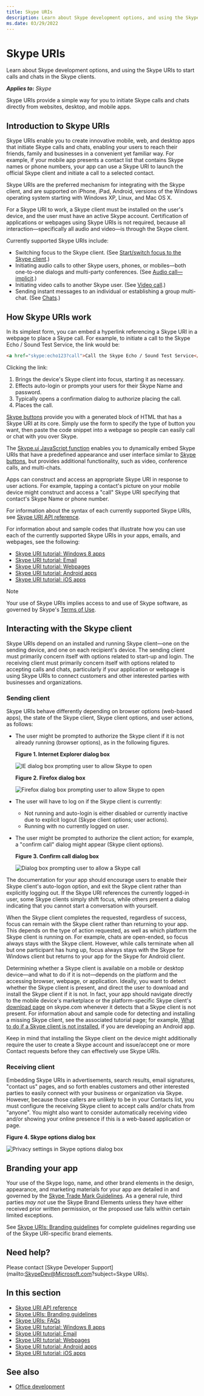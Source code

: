 ```yaml
---
title: Skype URIs
description: Learn about Skype development options, and using the Skype URIs to start calls and chats in the Skype clients.
ms.date: 03/29/2022
---
```


# Skype URIs

Learn about Skype development options, and using the Skype URIs to start calls and chats in the Skype clients.

 _**Applies to:** Skype_

Skype URIs provide a simple way for you to initiate Skype calls and chats directly from websites, desktop, and mobile apps.

## Introduction to Skype URIs

Skype URIs enable you to create innovative mobile, web, and desktop apps that initiate Skype calls and chats,
enabling your users to reach their friends, family and businesses in a convenient yet familiar way. For example,
if your mobile app presents a contact list that contains Skype names or phone numbers, your app can use a Skype URI to
launch the official Skype client and initiate a call to a selected contact.

Skype URIs are the preferred mechanism for integrating with the Skype client, and are supported on iPhone, iPad, Android,
versions of the Windows operating system starting with Windows XP, Linux, and Mac OS X.

For a Skype URI to work, a Skype client must be installed on the user's device, and the user must have an active Skype
account. Certification of applications or webpages using Skype URIs is not required, because all interaction—specifically
all audio and video—is through the Skype client.

Currently supported Skype URIs include:

* Switching focus to the Skype client. (See [Start/switch focus to the Skype client](SkypeURIAPIReference.md).)
* Initiating audio calls to other Skype users, phones, or mobiles—both one-to-one dialogs and multi-party conferences. (See [Audio call—implicit](SkypeURIAPIReference.md).)
* Initiating video calls to another Skype user. (See [Video call](SkypeURIAPIReference.md).)
* Sending instant messages to an individual or establishing a group multi-chat. (See [Chats](SkypeURIAPIReference.md).)

## How Skype URIs work

In its simplest form, you can embed a hyperlink referencing a Skype URI in a webpage to place a Skype call. For example,
to initiate a call to the Skype Echo / Sound Test Service, the link would be:

```html
<a href="skype:echo123?call">Call the Skype Echo / Sound Test Service</a>
```

Clicking the link:

1. Brings the device's Skype client into focus, starting it as necessary.
1. Effects auto-login or prompts your users for their Skype Name and password.
1. Typically opens a confirmation dialog to authorize placing the call.
1. Places the call.

[Skype buttons](https://www.skype.com/en/features/skype-buttons/create-skype-buttons/) provide you with a generated
block of HTML that has a Skype URI at its core. Simply use the form to specify the type of button you want, then
paste the code snippet into a webpage so people can easily call or chat with you over Skype.

The [Skype.ui JavaScript function](SkypeURItutorial_Webpages.md) enables you to dynamically embed Skype URIs
that have a predefined appearance and user interface similar to [Skype buttons](https://www.skype.com/en/features/skype-buttons/create-skype-buttons/),
but provides additional functionality, such as video, conference calls, and multi-chats.

Apps can construct and access an appropriate Skype URI in response to user actions. For example, tapping a contact's
picture on your mobile device might construct and access a "call" Skype URI specifying that contact's Skype Name or
phone number.

For information about the syntax of each currently supported Skype URIs, see [Skype URI API reference](SkypeURIAPIReference.md).

For information about and sample codes that illustrate how you can use each of the currently supported Skype URIs in
your apps, emails, and webpages, see the following:

* [Skype URI tutorial: Windows 8 apps](SkypeURITutorial_Windows8Apps.md)
* [Skype URI tutorial: Email](SkypeURITutorial_Email.md)
* [Skype URI tutorial: Webpages](SkypeURItutorial_Webpages.md)
* [Skype URI tutorial: Android apps](SkypeURITutorial_AndroidApps.md)
* [Skype URI tutorial: iOS apps](SkypeURITutorial_iOSApps.md)

> [!NOTE]
> Your use of Skype URIs implies access to and use of Skype software, as governed by Skype's
[Terms of Use](https://www.skype.com/go/tou/).

## Interacting with the Skype client

Skype URIs depend on an installed and running Skype client—one on the sending device, and one on each recipient's device.
The sending client must primarily concern itself with options related to start-up and login. The receiving client must
primarily concern itself with options related to accepting calls and chats, particularly if your application or webpage
is using Skype URIs to connect customers and other interested parties with businesses and organizations.

### Sending client

Skype URIs behave differently depending on browser options (web-based apps), the state of the Skype client,
Skype client options, and user actions, as follows:

* The user might be prompted to authorize the Skype client if it is not already running (browser options), as in the following figures.

   **Figure 1. Internet Explorer dialog box**

    ![IE dialog box prompting user to allow Skype to open](images/skypeUri_AllowProgramOpen_IE.png)

   **Figure 2. Firefox dialog box**

    ![Firefox dialog box prompting user to allow Skype to open](images/skypeUri_AllowProgramOpen_Android.png)

* The user will have to log on if the Skype client is currently:

  * Not running and auto-login is either disabled or currently inactive due to explicit logout (Skype client options; user actions).
  * Running with no currently logged on user.
* The user might be prompted to authorize the client action; for example, a "confirm call" dialog might appear (Skype client options).

   **Figure 3. Confirm call dialog box**

    ![Dialog box prompting user to allow a Skype call](images/skypeUri_AllowCall.png)

The documentation for your app should encourage users to enable their Skype client's auto-logon option, and exit the Skype
client rather than explicitly logging out. If the Skype URI references the currently logged-in user, some Skype clients
simply shift focus, while others present a dialog indicating that you cannot start a conversation with yourself.

When the Skype client completes the requested, regardless of success, focus can remain with the Skype client rather than
returning to your app. This depends on the type of action requested, as well as which platform the Skype client is running
on. For example, chats are open-ended, so focus always stays with the Skype client. However, while calls terminate when all
but one participant has hung up, focus always stays with the Skype for Windows client but returns to your app for the Skype
for Android client.

Determining whether a Skype client is available on a mobile or desktop device—and what to do if it is not—depends on the
platform and the accessing browser, webpage, or application. Ideally, you want to detect whether the Skype client is
present, and direct the user to download and install the Skype client if it is not. In fact, your app should navigate
directly to the mobile device's marketplace or the platform-specific Skype client's [download page](https://www.skype.com/go/download)
on skype.com whenever it detects that a Skype client is not present. For information about and sample code for detecting
and installing a missing Skype client, see the associated tutorial page; for example, [What to do if a Skype client is not installed](SkypeURITutorial_AndroidApps.md),
if you are developing an Android app.

Keep in mind that installing the Skype client on the device might additionally require the user to create a Skype account
and issue/accept one or more Contact requests before they can effectively use Skype URIs.

### Receiving client

Embedding Skype URIs in advertisements, search results, email signatures, "contact us" pages, and so forth enables customers
and other interested parties to easily connect with your business or organization via Skype. However, because those callers
are unlikely to be in your Contacts list, you must configure the receiving Skype client to accept calls and/or chats from
"anyone". You might also want to consider automatically receiving video and/or showing your online presence if this is a
web-based application or page.

**Figure 4. Skype options dialog box**

![Privacy settings in Skype options dialog box](images/skypeUri_PrivacySettings.png)

## Branding your app

Your use of the Skype logo, name, and other brand elements in the design, appearance, and marketing materials for your app
are detailed in and governed by the [Skype Trade Mark Guidelines](https://www.skype.com/en/legal/brand-guidelines/). As a
general rule, third parties _may not_ use the Skype Brand Elements unless they have either received prior written
permission, or the proposed use falls within certain limited exceptions.

See [Skype URIs: Branding guidelines](SkypeURIs_BrandingGuidelines.md) for complete guidelines regarding use of the
Skype URI-specific brand elements.

## Need help?

Please contact [Skype Developer Support](mailto:SkypeDev@Microsoft.com?subject=Skype URIs).

## In this section

* [Skype URI API reference](SkypeURIAPIReference.md)
* [Skype URIs: Branding guidelines](SkypeURIs_BrandingGuidelines.md)
* [Skype URIs: FAQs](SkypeURIs_FAQs.md)
* [Skype URI tutorial: Windows 8 apps](SkypeURITutorial_Windows8Apps.md)
* [Skype URI tutorial: Email](SkypeURITutorial_Email.md)
* [Skype URI tutorial: Webpages](SkypeURItutorial_Webpages.md)
* [Skype URI tutorial: Android apps](SkypeURITutorial_AndroidApps.md)
* [Skype URI tutorial: iOS apps](SkypeURITutorial_iOSApps.md)

## See also

* [Office development](https://msdn.microsoft.com/library/7f24db34-c1ad-4a83-a9bd-3c85a39c0bd8%28Office.15%29.aspx)
